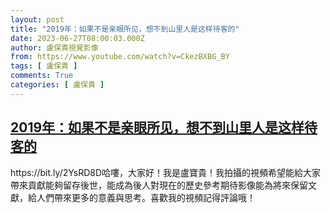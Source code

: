 ```yaml
---
layout: post
title: "2019年：如果不是亲眼所见，想不到山里人是这样待客的"
date: 2023-06-27T08:00:03.000Z
author: 盧保貴視覺影像
from: https://www.youtube.com/watch?v=CkezBXBG_BY
tags: [ 盧保貴 ]
comments: True
categories: [ 盧保貴 ]
---
```

<!--1687852803000-->
[2019年：如果不是亲眼所见，想不到山里人是这样待客的](https://www.youtube.com/watch?v=CkezBXBG_BY)
------

<div>
https://bit.ly/2YsRD8D哈嘍，大家好！我是盧寶貴！我拍攝的視頻希望能給大家帶來貢獻能夠留存後世，能成為後人對現在的歷史參考期待影像能為將來保留文獻，給人們帶來更多的意義與思考。喜歡我的視頻記得評論哦！
</div>

